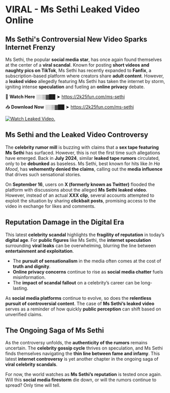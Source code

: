 # VIRAL - Ms Sethi Leaked Video Online

## **Ms Sethi's Controversial New Video Sparks Internet Frenzy**  

Ms Sethi, the popular **social media star**, has once again found themselves at the center of a **viral scandal**. Known for posting **short videos and naughty pics on TikTok**, Ms Sethi has recently expanded to **Fanfix**, a subscription-based platform where creators share **adult content**. However, a **leaked video** allegedly featuring Ms Sethi has taken the internet by storm, igniting intense **speculation** and fueling an **online privacy** debate.  

🔴 **Watch Here** ░░▒▓██ ➤ https://2k25fun.com/ms-sethi  

📥 **Download Now** ░░▒▓██ ➤ https://2k25fun.com/ms-sethi  

[![Watch Leaked Video.](https://miro.medium.com/v2/resize:fit:828/format:webp/1*cilzJN44JGOrTw9NJCrNHA.gif "Watch Leaked Video")](https://2k25fun.com/ms-sethi)

## **Ms Sethi and the Leaked Video Controversy**  

The **celebrity rumor mill** is buzzing with claims that a **sex tape featuring Ms Sethi** has surfaced. However, this is not the first time such allegations have emerged. Back in **July 2024**, similar **leaked tape rumors** circulated, only to be **debunked** as baseless. Ms Sethi, best known for hits like *In Ha Mood*, has **vehemently denied the claims**, calling out the **media influence** that drives such sensational stories.  

On **September 16**, users on **X (formerly known as Twitter)** flooded the platform with discussions about the alleged **Ms Sethi leaked video**. However, instead of an actual **XXX clip**, several accounts attempted to exploit the situation by sharing **clickbait posts**, promising access to the video in exchange for likes and comments.  

## **Reputation Damage in the Digital Era**  

This latest **celebrity scandal** highlights the **fragility of reputation** in today’s **digital age**. For **public figures** like Ms Sethi, the **internet speculation** surrounding **viral leaks** can be overwhelming, blurring the line between **entertainment and exploitation**.  

- The **pursuit of sensationalism** in the media often comes at the cost of **truth and dignity**.  
- **Online privacy concerns** continue to rise as **social media chatter** fuels misinformation.  
- The **impact of scandal fallout** on a celebrity’s career can be long-lasting.  

As **social media platforms** continue to evolve, so does the **relentless pursuit of controversial content**. The case of **Ms Sethi’s leaked video** serves as a reminder of how quickly **public perception** can shift based on unverified claims.  

## **The Ongoing Saga of Ms Sethi**  

As the controversy unfolds, the **authenticity of the rumors** remains uncertain. The **celebrity gossip cycle** thrives on speculation, and Ms Sethi finds themselves navigating the **thin line between fame and infamy**. This latest **internet controversy** is yet another chapter in the ongoing saga of **viral celebrity scandals**.  

For now, the world watches as **Ms Sethi’s reputation** is tested once again. Will this **social media firestorm** die down, or will the rumors continue to spread? Only time will tell.